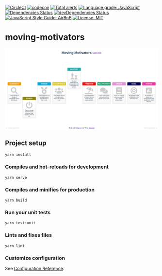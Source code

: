 
[![CircleCI](https://circleci.com/gh/slaweet/moving-motivators.svg?style=shield)](https://circleci.com/gh/slaweet/moving-motivators)
[![codecov](https://codecov.io/gh/slaweet/moving-motivators/branch/master/graph/badge.svg)](https://codecov.io/gh/slaweet/moving-motivators)
[![Total alerts](https://img.shields.io/lgtm/alerts/g/slaweet/moving-motivators.svg?logo=lgtm&logoWidth=18)](https://lgtm.com/projects/g/slaweet/moving-motivators/alerts/)
[![Language grade: JavaScript](https://img.shields.io/lgtm/grade/javascript/g/slaweet/moving-motivators.svg?logo=lgtm&logoWidth=18)](https://lgtm.com/projects/g/slaweet/moving-motivators/context:javascript)
[![Dependencies Status](https://david-dm.org/slaweet/moving-motivators/status.svg)](https://david-dm.org/slaweet/moving-motivators)
[![devDependencies Status](https://david-dm.org/slaweet/moving-motivators/dev-status.svg)](https://david-dm.org/slaweet/moving-motivators?type=dev)
[![JavaScript Style Guide: AirBnB](https://img.shields.io/badge/code%20style-airbnb-brightgreen.svg)](https://github.com/airbnb/javascript "AirBnB Style guide")
[![License: MIT](https://img.shields.io/badge/License-MIT-yellow.svg)](https://opensource.org/licenses/MIT)

# moving-motivators


![Sample screenshot](screenshot.png)


## Project setup
```
yarn install
```

### Compiles and hot-reloads for development
```
yarn serve
```

### Compiles and minifies for production
```
yarn build
```

### Run your unit tests
```
yarn test:unit
```

### Lints and fixes files
```
yarn lint
```

### Customize configuration
See [Configuration Reference](https://cli.vuejs.org/config/).
